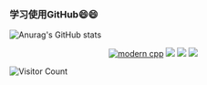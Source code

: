 ### 学习使用GitHub😄😄
![Anurag's GitHub stats](https://github-readme-stats.vercel.app/api?username=YRDF&show_icons=true&theme=radical)

<div id="img" align=center>


[![modern cpp](https://img.shields.io/badge/code-Modern%20C++-blue)](https://learn.microsoft.com/zh-cn/cpp/cpp/welcome-back-to-cpp-modern-cpp) 
![](https://img.shields.io/badge/没想好-Zzz-yellow) 
![](https://img.shields.io/badge/没想好-Zzz-red) 
![](https://img.shields.io/badge/没想好-Zzz-red)

</div>


![Visitor Count](https://profile-counter.glitch.me/Mq-b/count.svg)
